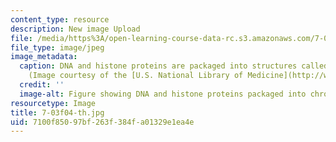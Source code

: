 ```yaml
---
content_type: resource
description: New image Upload
file: /media/https%3A/open-learning-course-data-rc.s3.amazonaws.com/7-03-genetics-fall-2004/7100f85097bf263f384fa01329e1ea4e_7-03f04-th.jpg
file_type: image/jpeg
image_metadata:
  caption: DNA and histone proteins are packaged into structures called chromosomes.
    (Image courtesy of the [U.S. National Library of Medicine](http://www.nlm.nih.gov/).)
  credit: ''
  image-alt: Figure showing DNA and histone proteins packaged into chromosomes.
resourcetype: Image
title: 7-03f04-th.jpg
uid: 7100f850-97bf-263f-384f-a01329e1ea4e
---
```

